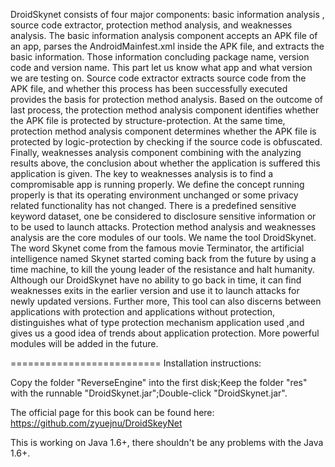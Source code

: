 DroidSkynet consists of four major components: basic information analysis , source code extractor, protection method analysis, and weaknesses analysis. The basic information analysis component accepts an APK file of an app, parses the AndroidMainfest.xml inside the APK file, and extracts the basic information. Those information concluding package name, version code and version name. This part let us know what app and what version we are testing on. Source code extractor extracts source code from the APK file, and whether this process has been successfully executed provides the basis for protection method analysis. Based on the outcome of last process, the protection method analysis component identifies whether the APK file is protected by structure-protection. At the same time, protection method analysis component determines whether the APK file is protected by logic-protection by checking if the source code is obfuscated. Finally, weaknesses analysis component combining with the analyzing results above, the conclusion about whether the application is suffered this application is given. The key to weaknesses analysis is to find a compromisable app is running properly. We define the concept running properly is that its operating environment unchanged or some privacy related functionality has not changed. There is a predefined sensitive keyword dataset, one be considered to disclosure sensitive information or to be used to launch attacks. Protection method analysis and weaknesses analysis are the core modules of our tools. We name the tool DroidSkynet. The word Skynet come from the famous movie Terminator, the artificial intelligence named Skynet started coming back from the future by using a time machine, to kill the young leader of the resistance and halt humanity. Although our DroidSkynet have no ability to go back in time, it can find weaknesses exits in the earlier version and use it to launch attacks for newly updated versions. Further more, This tool can also discerns between applications with protection and applications without protection, distinguishes what of type protection mechanism application used ,and gives us a good idea of trends about application protection. More powerful modules will be added in the future.

========================== Installation instructions:

Copy the folder "ReverseEngine" into the first disk;Keep the folder "res" with the runnable "DroidSkynet.jar";Double-click "DroidSkynet.jar".

The official page for this book can be found here: https://github.com/zyuejnu/DroidSkeyNet

This is working on Java 1.6+, there shouldn't be any problems with the Java 1.6+.
